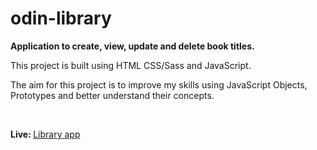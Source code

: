 # odin-library

<p><strong>Application to create, view, update and delete book titles.</strong></p>

<p>This project is built using HTML CSS/Sass and JavaScript.</p>
<p>The aim for this project is to improve my skills using JavaScript Objects, Prototypes and better understand their concepts.</p>

<br>
<p><strong>Live: </strong><a href="mattxmade.github.io/odin-library/index.html">Library app</a></p>
